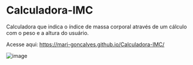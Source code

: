 # Calculadora-IMC

Calculadora que indica o índice de massa corporal através de um cálculo com o peso e a altura do usuário.

Acesse aqui: https://mari-goncalves.github.io/Calculadora-IMC/

![image](https://user-images.githubusercontent.com/120994185/236707591-790d1c17-9785-4b72-8a21-eaa0b06b8fe6.png)
